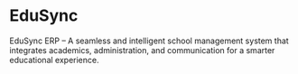 # EduSync
EduSync ERP – A seamless and intelligent school management system that integrates academics, administration, and communication for a smarter educational experience.
